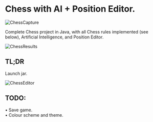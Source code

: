 # Chess with AI + Position Editor.

![ChessCapture](https://user-images.githubusercontent.com/34860879/176019386-513ad406-5016-4ac5-92f7-3db5e85780b4.JPG)

Complete Chess project in Java, with all Chess rules implemented (see below), Artificial Intelligence, and Position Editor.

![ChessResults](https://user-images.githubusercontent.com/34860879/176019404-1cfbde62-a773-4a71-9760-08d50ee522e8.png)

## TL;DR

Launch jar.

![ChessEditor](https://user-images.githubusercontent.com/34860879/176020070-c485ee7e-4e09-4dec-8da0-eaa000c51556.JPG)

## TODO:

• Save game.  
• Colour scheme and theme.
